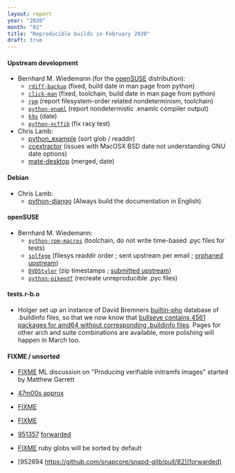 ```yaml
---
layout: report
year: "2020"
month: "02"
title: "Reproducible builds in February 2020"
draft: true
---
```


#### Upstream development

* Bernhard M. Wiedemann (for the [openSUSE](https://www.opensuse.org/) distribution):
    * [`rdiff-backup`](https://github.com/rdiff-backup/rdiff-backup/pull/258) (fixed, build date in man page from python)
    * [`click-man`](https://github.com/click-contrib/click-man/pull/37) (fixed, toolchain, build date in man page from python)
    * [`rpm`](https://github.com/rpm-software-management/rpm/issues/1056) (report filesystem-order related nondeterminism, toolchain)
    * [`python-enaml`](https://github.com/nucleic/enaml/issues/397) (report nondetermistic .enamlc compiler output)
    * [`k9s`](https://github.com/derailed/k9s/pull/572) (date)
    * [`python-xcffib`](https://github.com/tych0/xcffib/pull/100) (fix racy test)
* Chris Lamb:
    * [python_example](https://github.com/pybind/python_example/pull/53) (sort glob / readdir)
    * [ccextractor](https://github.com/CCExtractor/ccextractor/issues/1230) (issues with MacOSX BSD date not understanding GNU date options)
    * [mate-desktop](https://github.com/mate-desktop/mate-desktop/pull/430) (merged, date)

#### Debian

* Chris Lamb:
    * [python-django](https://salsa.debian.org/python-team/modules/python-django/commit/e43666ba7bdb8cbc73c6c738a11de44fb66fa9c0) (Always build the documentation in English)

#### openSUSE

* Bernhard M. Wiedemann:
    * [`python-rpm-macros`](https://github.com/openSUSE/python-rpm-macros/pull/42) (toolchain, do not write time-based .pyc files for tests)
    * [`solfege`](https://build.opensuse.org/request/show/778645) (filesys readdir order ; sent upstream per email ; [orphaned upstream](https://savannah.gnu.org/bugs/index.php?53159))
    * [`DVDStyler`](https://build.opensuse.org/request/show/775706) (zip timestamps ; [submitted upstream](https://sourceforge.net/p/dvdstyler/DVDStyler/merge-requests/1/))
    * [`python-pikepdf`](https://build.opensuse.org/request/show/778615) (recreate unreproducible .pyc files)

#### tests.r-b.o

* Holger set up an instance of David Bremners [builtin-pho](https://salsa.debian.org/bremner/builtin-pho/) database of .buildinfo files, so that we now know that [bullseye contains 4561 packages for amd64 without corresponding .buildinfo files](https://tests.reproducible-builds.org/debian/bullseye/amd64/index_buildinfo.html). Pages for other arch and suite combinations are available, more polishing will happen in March too.

#### FIXME / unsorted

* [FIXME](https://lists.debian.org/debian-devel/2020/02/msg00121.html) ML discussion on "Producing verifiable initramfs images" started by Matthew Garrett

* [47m00s approx](https://fosdem.org/2020/schedule/event/debate_license_compliance/)

* [FIXME](https://bugs.debian.org/796257)

* [FIXME](https://bugs.debian.org/943956#32)

* [951357](https://bugs.debian.org/951357) [forwarded](https://github.com/mate-desktop/mate-desktop/pull/430)

* [FIXME](https://bugs.ruby-lang.org/issues/8709) ruby globs will be sorted by default

* [952694 https://github.com/snapcore/snapd-glib/pull/82](forwarded)

